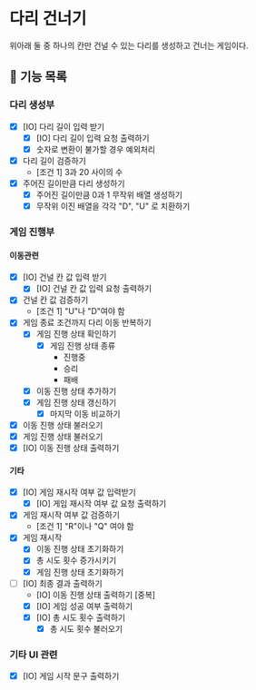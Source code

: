 다리 건너기
===
위아래 둘 중 하나의 칸만 건널 수 있는 다리를 생성하고 건너는 게임이다.

## 🚀 기능 목록

### 다리 생성부
- [X] [IO] 다리 길이 입력 받기
  - [X] [IO] 다리 길이 입력 요청 출력하기
  - [X] 숫자로 변환이 불가할 경우 예외처리
- [X] 다리 길이 검증하기
  - [조건 1] 3과 20 사이의 수
- [X] 주어진 길이만큼 다리 생성하기
  - [X] 주어진 길이만큼 0과 1 무작위 배열 생성하기
  - [X] 무작위 이진 배열을 각각 "D", "U" 로 치환하기

### 게임 진행부
#### 이동관련
- [X] [IO] 건널 칸 값 입력 받기
  - [X] [IO] 건널 칸 값 입력 요청 출력하기
- [X] 건널 칸 값 검증하기
  - [조건 1] "U"나 "D"여야 함
- [X] 게임 종료 조건까지 다리 이동 반복하기
  - [X] 게임 진행 상태 확인하기
    - [X] 게임 진행 상태 종류
      - 진행중
      - 승리
      - 패배
  - [X] 이동 진행 상태 추가하기
  - [X] 게임 진행 상태 갱신하기
    - [X] 마지막 이동 비교하기
- [X] 이동 진행 상태 불러오기
- [X] 게임 진행 상태 불러오기
- [X] [IO] 이동 진행 상태 출력하기
#### 기타
- [X] [IO] 게임 재시작 여부 값 입력받기
  - [X] [IO] 게임 재시작 여부 값 요청 출력하기
- [X] 게임 재시작 여부 값 검증하기
  - [조건 1] "R"이나 "Q" 여야 함
- [X] 게임 재시작
  - [X] 이동 진행 상태 초기화하기
  - [X] 총 시도 횟수 증가시키기
  - [X] 게임 진행 상태 초기화하기
- [ ] [IO] 최종 결과 출력하기
  - [IO] 이동 진행 상태 출력하기 [중복]
  - [X] [IO] 게임 성공 여부 출력하기
  - [X] [IO] 총 시도 횟수 출력하기
    - [X] 총 시도 횟수 불러오기

### 기타 UI 관련
- [X] [IO] 게임 시작 문구 출력하기